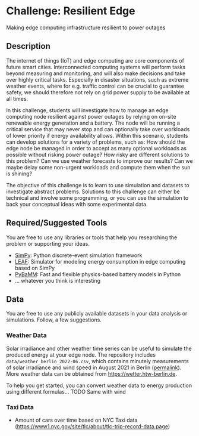 # Challenge: Resilient Edge

Making edge computing infrastructure resilient to power outages


## Description

The internet of things (IoT) and edge computing are core components of future smart cities. Interconnected computing systems will perform tasks beyond measuring and monitoring, and will also make decisions and take over highly critical tasks. Especially in disaster situations, such as extreme weather events, where for e.g. traffic control can be crucial to guarantee safety, we should therefore not rely on grid power supply to be available at all times.

In this challenge, students will investigate how to manage an edge computing node resilient against power outages by relying on on-site renewable energy generation and a battery. The node will be running a critical service that may never stop and can optionally take over workloads of lower priority if energy availability allows. Within this scenario, students can develop solutions for a variety of problems, such as: How should the edge node be managed in order to accept as many optional workloads as possible without risking power outage? How risky are different solutions to this problem? Can we use weather forecasts to improve our results? Can we maybe delay some non-urgent workloads and compute them when the sun is shining?

The objective of this challenge is to learn to use simulation and datasets to investigate abstract problems. Solutions to this challenge can either be technical and involve some programming, or you can use the simulation to back your conceptual ideas with some experimental data.


## Required/Suggested Tools

You are free to use any libraries or tools that help you researching the problem or supporting your ideas.

- [SimPy](https://simpy.readthedocs.io/): Python discrete-event simulation framework
- [LEAF](https://github.com/dos-group/leaf): Simulator for modeling energy consumption in edge computing based on SimPy
- [PyBaMM](https://github.com/pybamm-team/PyBaMM): Fast and flexible physics-based battery models in Python
- ... whatever you think is interesting


## Data

You are free to use any publicly available datasets in your data analysis or simulations.
Follow, a few suggestions.


### Weather Data

Solar irradiance and other weather time series can be useful to simulate the produced energy at your edge node. The repository includes `data/weather_berlin_2022-06.csv`, which contains minutely measurements of solar irradiance and wind speed in August 2021 in Berlin ([permalink](https://wetter.htw-berlin.de/History/EGH_SMP4,VWI_ANE1/2021-06-01/2021-06-30)). More weather data can be obtained from https://wetter.htw-berlin.de.

To help you get started, you can convert weather data to energy production using different formulas... TODO
Same with wind


### Taxi Data



- Amount of cars over time based on NYC Taxi data (https://www1.nyc.gov/site/tlc/about/tlc-trip-record-data.page)


